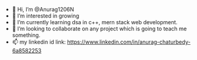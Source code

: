 - 👋 Hi, I’m @Anurag1206N
- 👀 I’m interested in growing
- 🌱 I’m currently learning dsa in c++, mern stack web development.
- 💞️ I’m looking to collaborate on any project which is going to teach me something.
- 📫 my linkedin id link: https://www.linkedin.com/in/anurag-chaturbedy-6a8582253

<!---
Anurag1206N/Anurag1206N is a ✨ special ✨ repository because its `README.md` (this file) appears on your GitHub profile.
You can click the Preview link to take a look at your changes.
--->
